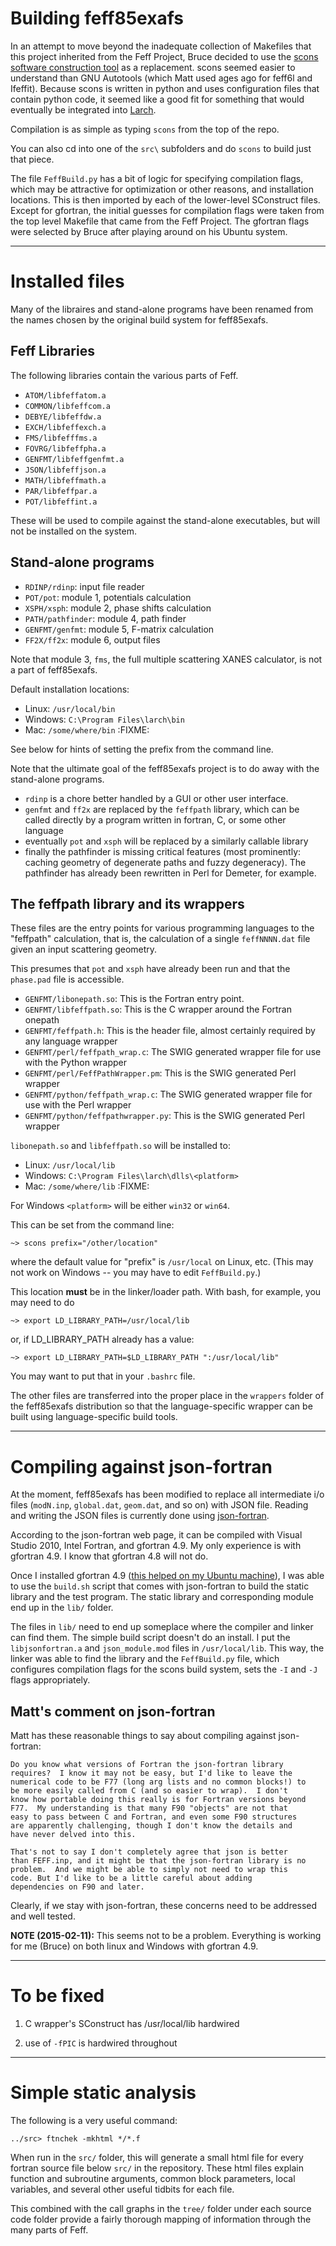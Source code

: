 # Building feff85exafs

In an attempt to move beyond the inadequate collection of Makefiles
that this project inherited from the Feff Project, Bruce decided to
use the [scons software construction tool](http://www.scons.org/) as a
replacement.  scons seemed easier to understand than GNU Autotools
(which Matt used ages ago for feff6l and Ifeffit).  Because scons is
written in python and uses configuration files that contain python
code, it seemed like a good fit for something that would eventually be
integrated into [Larch](https://github.com/xraypy/xraylarch).

Compilation is as simple as typing `scons` from the top of the repo.

You can also cd into one of the `src\` subfolders and do `scons` to
build just that piece.

The file `FeffBuild.py` has a bit of logic for specifying compilation
flags, which may be attractive for optimization or other reasons, and
installation locations.  This is then imported by each of the
lower-level SConstruct files.  Except for gfortran, the initial
guesses for compilation flags were taken from the top level Makefile
that came from the Feff Project.  The gfortran flags were selected by
Bruce after playing around on his Ubuntu system.

---

# Installed files

Many of the libraires and stand-alone programs have been renamed from
the names chosen by the original build system for feff85exafs.

## Feff Libraries

The following libraries contain the various parts of Feff.

* `ATOM/libfeffatom.a`
* `COMMON/libfeffcom.a`
* `DEBYE/libfeffdw.a`
* `EXCH/libfeffexch.a`
* `FMS/libfefffms.a`
* `FOVRG/libfeffpha.a`
* `GENFMT/libfeffgenfmt.a`
* `JSON/libfeffjson.a`
* `MATH/libfeffmath.a`
* `PAR/libfeffpar.a`
* `POT/libfeffint.a`

These will be used to compile against the stand-alone executables, but
will not be installed on the system.

## Stand-alone programs

* `RDINP/rdinp`: input file reader 
* `POT/pot`: module 1, potentials calculation
* `XSPH/xsph`: module 2, phase shifts calculation
* `PATH/pathfinder`: module 4, path finder
* `GENFMT/genfmt`: module 5, F-matrix calculation
* `FF2X/ff2x`: module 6, output files

Note that module 3, `fms`, the full multiple scattering XANES
calculator, is not a part of feff85exafs.

Default installation locations:

* Linux: `/usr/local/bin`
* Windows: `C:\Program Files\larch\bin`
* Mac: `/some/where/bin`     :FIXME:

See below for hints of setting the prefix from the command line.

Note that the ultimate goal of the feff85exafs project is to do away
with the stand-alone programs.
 * `rdinp` is a chore better handled by a GUI or other user interface.
 * `genfmt` and `ff2x` are replaced by the `feffpath` library, which
   can be called directly by a program written in fortran, C, or some
   other language
 * eventually `pot` and `xsph` will be replaced by a similarly callable
   library
 * finally the pathfinder is missing critical features (most
   prominently: caching geometry of degenerate paths and fuzzy
   degeneracy).  The pathfinder has already been rewritten in Perl for
   Demeter, for example.


## The feffpath library and its wrappers

These files are the entry points for various programming languages to
the "feffpath" calculation, that is, the calculation of a single
`feffNNNN.dat` file given an input scattering geometry.

This presumes that `pot` and `xsph` have already been run and that the
`phase.pad` file is accessible.

* `GENFMT/libonepath.so`: This is the Fortran entry point.
* `GENFMT/libfeffpath.so`: This is the C wrapper around the Fortran onepath
* `GENFMT/feffpath.h`: This is the header file, almost certainly required by any language wrapper
* `GENFMT/perl/feffpath_wrap.c`: The SWIG generated wrapper file for use with the Python wrapper
* `GENFMT/perl/FeffPathWrapper.pm`: This is the SWIG generated Perl wrapper
* `GENFMT/python/feffpath_wrap.c`: The SWIG generated wrapper file for use with the Perl wrapper
* `GENFMT/python/feffpathwrapper.py`: This is the SWIG generated Perl wrapper

`libonepath.so` and `libfeffpath.so` will be installed to:

* Linux: `/usr/local/lib`
* Windows: `C:\Program Files\larch\dlls\<platform>`
* Mac: `/some/where/lib`     :FIXME:

For Windows `<platform>` will be either `win32` or `win64`.

This can be set from the command line:

	~> scons prefix="/other/location"

where the default value for "prefix" is `/usr/local` on Linux, etc.
(This may not work on Windows -- you may have to edit `FeffBuild.py`.)

This location **must** be in the linker/loader path.  With bash, for
example, you may need to do

	~> export LD_LIBRARY_PATH=/usr/local/lib

or, if LD\_LIBRARY\_PATH already has a value:

	~> export LD_LIBRARY_PATH=$LD_LIBRARY_PATH ":/usr/local/lib"

You may want to put that in your `.bashrc` file.

The other files are transferred into the proper place in the
`wrappers` folder of the feff85exafs distribution so that the
language-specific wrapper can be built using language-specific build
tools.


---

# Compiling against json-fortran

At the moment, feff85exafs has been modified to replace all
intermediate i/o files (`modN.inp`, `global.dat`, `geom.dat`, and so
on) with JSON file.  Reading and writing the JSON files is currently
done using
[json-fortran](https://github.com/jacobwilliams/json-fortran).

According to the json-fortran web page, it can be compiled with
Visual Studio 2010, Intel Fortran, and gfortran 4.9.  My only
experience is with gfortran 4.9.  I know that gfortran 4.8 will not
do.

Once I installed gfortran 4.9
([this helped on my Ubuntu machine](http://askubuntu.com/questions/428198/getting-installing-gcc-g-4-9-on-ubuntu)),
I was able to use the `build.sh` script that comes with json-fortran
to build the static library and the test program.  The static library
and corresponding module end up in the `lib/` folder.

The files in `lib/` need to end up someplace where the compiler and
linker can find them.  The simple build script doesn't do an install.
I put the `libjsonfortran.a` and `json_module.mod` files in
`/usr/local/lib`.  This way, the linker was able to find the library
and the `FeffBuild.py` file, which configures compilation flags for
the scons build system, sets the `-I` and `-J` flags appropriately.

## Matt's comment on json-fortran


Matt has these reasonable things to say about compiling against json-fortran:

    Do you know what versions of Fortran the json-fortran library
    requires?  I know it may not be easy, but I'd like to leave the
    numerical code to be F77 (long arg lists and no common blocks!) to
    be more easily called from C (and so easier to wrap).  I don't
    know how portable doing this really is for Fortran versions beyond
    F77.  My understanding is that many F90 "objects" are not that
    easy to pass between C and Fortran, and even some F90 structures
    are apparently challenging, though I don't know the details and
    have never delved into this.
 
	That's not to say I don't completely agree that json is better
    than FEFF.inp, and it might be that the json-fortran library is no
    problem.  And we might be able to simply not need to wrap this
    code. But I'd like to be a little careful about adding
    dependencies on F90 and later.

Clearly, if we stay with json-fortran, these concerns need to be
addressed and well tested.

**NOTE (2015-02-11):** This seems not to be a problem.  Everything is
working for me (Bruce) on both linux and Windows with gfortran 4.9.


---

# To be fixed

1. C wrapper's SConstruct has /usr/local/lib hardwired

2. use of `-fPIC` is hardwired throughout


---

# Simple static analysis

The following is a very useful command:

	../src> ftnchek -mkhtml */*.f

When run in the `src/` folder, this will generate a small html file
for every fortran source file below `src/` in the repository.  These
html files explain function and subroutine arguments, common block
parameters, local variables, and several other useful tidbits for each
file.

This combined with the call graphs in the `tree/` folder under each
source code folder provide a fairly thorough mapping of information
through the many parts of Feff.
